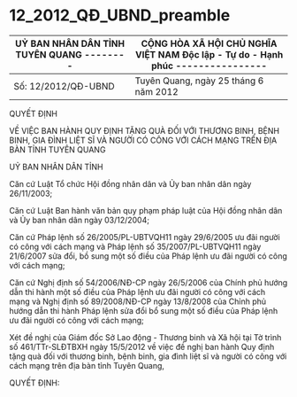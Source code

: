 # 12_2012_QĐ_UBND_preamble


| UỶ BAN NHÂN DÂN TỈNH TUYÊN QUANG -------- | CỘNG HÒA XÃ HỘI CHỦ NGHĨA VIỆT NAM Độc lập - Tự do - Hạnh phúc ---------------- |
|---|---|
| Số: 12/2012/QĐ-UBND | Tuyên Quang, ngày 25 tháng 6 năm 2012 |

QUYẾT ĐỊNH

VỀ VIỆC BAN HÀNH QUY ĐỊNH TẶNG QUÀ ĐỐI VỚI THƯƠNG BINH, BỆNH BINH, GIA ĐÌNH LIỆT SĨ VÀ NGƯỜI CÓ CÔNG VỚI CÁCH MẠNG TRÊN ĐỊA BÀN TỈNH TUYÊN QUANG

UỶ BAN NHÂN DÂN TỈNH

Căn cứ Luật Tổ chức Hội đồng nhân dân và Ủy ban nhân dân ngày 26/11/2003;

Căn cứ Luật Ban hành văn bản quy phạm pháp luật của Hội đồng nhân dân và Ủy ban nhân dân ngày 03/12/2004;

Căn cứ Pháp lệnh số 26/2005/PL-UBTVQH11 ngày 29/6/2005 ưu đãi người có công với cách mạng và Pháp lệnh số 35/2007/PL-UBTVQH11 ngày 21/6/2007 sửa đổi, bồ sung một số điều của Pháp lệnh ưu đãi người có công với cách mạng;

Căn cứ Nghị định số 54/2006/NĐ-CP ngày 26/5/2006 của Chính phủ hướng dẫn thi hành một số điều của Pháp lệnh ưu đãi người có công với cách mạng và Nghị định số 89/2008/NĐ-CP ngày 13/8/2008 của Chỉnh phủ hướng dẫn thi hành Pháp lệnh sửa đổi bổ sung một số điều của Pháp lệnh ưu đãi người có công với cách mạng;

Xét đề nghị của Giám đốc Sở Lao động - Thương binh và Xã hội tại Tờ trình số 461/TTr-SLĐTBXH ngày 15/5/2012 về việc đề nghị ban hành Quy định tặng quà đối với thương binh, bệnh binh, gia đình liệt sĩ và người có công với cách mạng trên địa bàn tỉnh Tuyên Quang,

QUYẾT ĐỊNH: